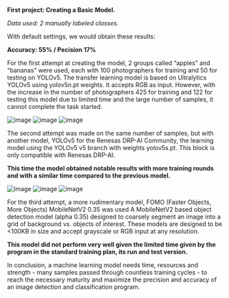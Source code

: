 <p align="justify">

**First project: Creating a Basic Model.** 

_Data used: 2 manually labeled classes._ 

With default settings, we would obtain these results:

**Accuracy: 55% / Pecision 17%**

For the first attempt at creating the model, 2 groups called “apples” and “bananas” were used, each with 100 photographers for training and 50 for testing on YOLOv5.
The transfer learning model is based on Ultralytics YOLOv5 using yolov5n.pt weights. It accepts RGB as input. However, with the increase in the number of photographers 425 for training and 122 for testing this model due to limited time and the large number of samples, it cannot complete the task started.

![image](https://github.com/user-attachments/assets/d20aa8c2-90b8-456e-88f0-0a3ce9b1fbdc)
![image](https://github.com/user-attachments/assets/0588efc6-f75e-42c5-97b1-1ae2b2468f30)
![image](https://github.com/user-attachments/assets/2a3e997d-0a3c-40c7-8ee2-649cbb779559)

The second attempt was made on the same number of samples, but with another model, YOLOv5 for the Renesas DRP-AI Community, the learning model using the YOLOv5 v5 branch with weights yolov5s.pt. This block is only compatible with Renesas DRP-AI.

**This time the model obtained notable results with more training rounds and with a similar time compared to the previous model.**

![image](https://github.com/user-attachments/assets/1824a7ca-80b9-4baf-b5f4-a423c38f25fb)
![image](https://github.com/user-attachments/assets/c81cebdc-9fbf-42af-a651-187a11f344ea)
![image](https://github.com/user-attachments/assets/d04c4c1f-9136-42b7-8671-d45b63d48d10)

For the third attempt, a more rudimentary model, FOMO (Faster Objects, More Objects) MobileNetV2 0.35 was used A MobileNetV2 based object detection model (alpha 0.35) designed to coarsely segment an image into a grid of background vs. objects of interest. These models are designed to be <100KB in size and accept grayscale or RGB input at any resolution.

**This model did not perform very well given the limited time given by the program in the standard training plan, its run and test version.**

In conclusion, a machine learning model needs time, resources and strength - many samples passed through countless training cycles - to reach the necessary maturity and maximize the precision and accuracy of an image detection and classification program.

 </p>
